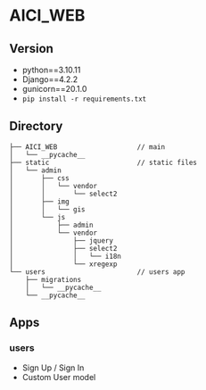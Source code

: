 # AICI_WEB

## Version
- python==3.10.11
- Django==4.2.2
- gunicorn==20.1.0
- ``pip install -r requirements.txt``

## Directory
```
├── AICI_WEB                    // main 
│   └── __pycache__
├── static                      // static files
│   └── admin
│       ├── css
│       │   └── vendor
│       │       └── select2
│       ├── img
│       │   └── gis
│       └── js
│           ├── admin
│           └── vendor
│               ├── jquery
│               ├── select2
│               │   └── i18n
│               └── xregexp
└── users                       // users app
    ├── migrations
    │   └── __pycache__
    └── __pycache__
```

## Apps
### users
- Sign Up / Sign In
- Custom User model
